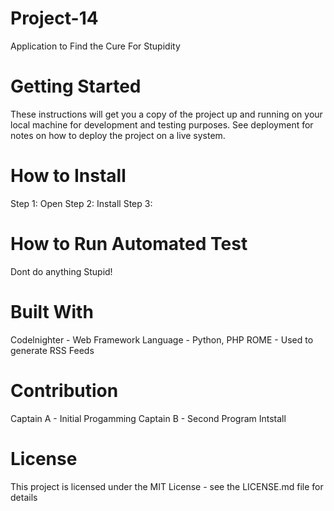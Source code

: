 # Project-14
Application to Find the Cure For Stupidity 

# Getting Started 
These instructions will get you a copy of the project up and running on your local machine for development and testing purposes. See deployment for notes on how to deploy the project on a live system.

# How to Install 
Step 1: Open 
Step 2: Install
Step 3: 

# How to Run Automated Test 
Dont do anything Stupid!

# Built With
Codelnighter - Web Framework
Language - Python, PHP
ROME - Used to generate RSS Feeds

# Contribution
Captain A - Initial Progamming
Captain B - Second Program Intstall

# License 
This project is licensed under the MIT License - see the LICENSE.md file for details

